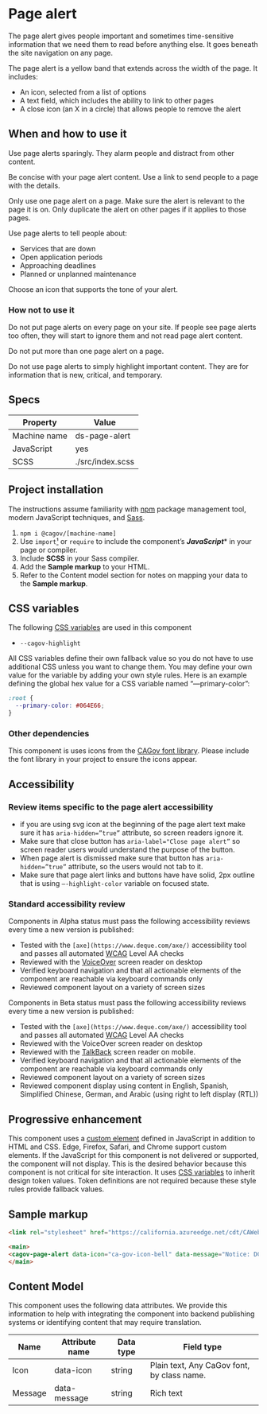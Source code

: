 
# Page alert

The page alert gives people important and sometimes time-sensitive information that we need them to read before anything else. It goes beneath the site navigation on any page.

The page alert is a yellow band that extends across the width of the page. It includes:

- An icon, selected from a list of options
- A text field, which includes the ability to link to other pages
- A close icon (an X in a circle) that allows people to remove the alert

## When and how to use it

Use page alerts sparingly. They alarm people and distract from other content.

Be concise with your page alert content. Use a link to send people to a page with the details.

Only use one page alert on a page. Make sure the alert is relevant to the page it is on. Only duplicate the alert on other pages if it applies to those pages.

Use page alerts to tell people about:

- Services that are down
- Open application periods
- Approaching deadlines
- Planned or unplanned maintenance

Choose an icon that supports the tone of your alert.

### How not to use it

Do not put page alerts on every page on your site. If people see page alerts too often, they will start to ignore them and not read page alert content.

Do not put more than one page alert on a page.

Do not use page alerts to simply highlight important content. They are for information that is new, critical, and temporary.

## Specs

| Property | Value |
| --- | --- |
| Machine name | ds-page-alert |
| JavaScript | yes |
| SCSS | ./src/index.scss |

## Project installation

The instructions assume familiarity with [npm](https://npmjs.com) package management tool, modern JavaScript techniques, and [Sass](https://sass-lang.com/).

1. `npm i @cagov/[machine-name]`
2. Use `import`[¹](/footnotes/#footnote1) or `require` to include the component’s ***JavaScript****  in your page or compiler.
3. Include **SCSS** in your Sass compiler.
4. Add the **Sample markup** to your HTML.
5. Refer to the Content model section for notes on mapping your data to the **Sample markup**.

## CSS variables

The following [CSS variables](https://developer.mozilla.org/en-US/docs/Web/CSS/Using_CSS_custom_properties) are used in this component

- `--cagov-highlight`

All CSS variables define their own fallback value so you do not have to use additional CSS unless you want to change them. You may define your own value for the variable by adding your own style rules. Here is an example defining the global hex value for a CSS variable named “—primary-color”:

```css
:root {
  --primary-color: #064E66;
}
```

### Other dependencies

This component is uses icons from the  [CAGov font library](https://template.webstandards.ca.gov/sample/icon-fonts.html).  Please include the font library in your project to ensure the icons appear.

## Accessibility

### Review items specific to the page alert accessibility

- if you are using svg icon at the beginning of the page alert text make sure it has `aria-hidden=”true”` attribute, so screen readers ignore it.
- Make sure that close button has `aria-label="Close page alert”` so screen reader users would understand the purpose of the button.
- When page alert is dismissed make sure that button has `aria-hidden=”true”` attribute, so the users would not tab to it.
- Make sure that page alert links and buttons have have solid, 2px outline that is using `—-highlight-color` variable on focused state.

### Standard accessibility review

Components in Alpha status must pass the following accessibility reviews every time a new version is published:

- Tested with the `[axe](https://www.deque.com/axe/)` accessibility tool and passes all automated [WCAG](https://www.w3.org/TR/WCAG21/) Level AA checks
- Reviewed with the [VoiceOver](https://www.apple.com/voiceover/info/guide/_1121.html) screen reader on desktop
- Verified keyboard navigation and that all actionable elements of the component are reachable via keyboard commands only
- Reviewed component layout on a variety of screen sizes

Components in Beta status must pass the following accessibility reviews every time a new version is published:

- Tested with the `[axe](https://www.deque.com/axe/)` accessibility tool and passes all automated [WCAG](https://www.w3.org/TR/WCAG21/) Level AA checks
- Reviewed with the VoiceOver screen reader on desktop
- Reviewed with the [TalkBack](https://support.google.com/accessibility/android/answer/6283677?hl=en) screen reader on mobile.
- Verified keyboard navigation and that all actionable elements of the component are reachable via keyboard commands only
- Reviewed component layout on a variety of screen sizes
- Reviewed component display using content in English, Spanish, Simplified Chinese, German, and Arabic (using right to left display (RTL))

## Progressive enhancement

This component uses a [custom element](https://developer.mozilla.org/en-US/docs/Web/Web_Components/Using_custom_elements) defined in JavaScript in addition to HTML and CSS. Edge, Firefox, Safari, and Chrome support custom elements. If the JavaScript for this component is not delivered or supported, the component will not display. This is the desired behavior because this component is not critical for site interaction. It uses [CSS variables](https://developer.mozilla.org/en-US/docs/Web/CSS/var()#syntax) to inherit design token values. Token definitions are not required because these style rules provide fallback values.

## Sample markup

```html
<link rel="stylesheet" href="https://california.azureedge.net/cdt/CAWeb/combined-css/1.0.1/dist/cagov.css">

<main>
<cagov-page-alert data-icon="ca-gov-icon-bell" data-message="Notice: DCC is soliciting proposals for the Local Jurisdiction Assistance Grant Program. <a href=&quot;/about-us/grant-funding/local-jurisdiction-assistance-grant-program/&quot;>Learn more</a>."></cagov-page-alert>
</main>
```

## Content Model

This component uses the following data attributes. We provide this information to help with integrating the component into backend publishing systems or identifying content that may require translation.

| Name | Attribute name | Data type | Field type |
| --- | --- | --- | --- |
| Icon | data-icon | string | Plain text, Any CaGov font, by class name. |
| Message | data-message | string | Rich text |